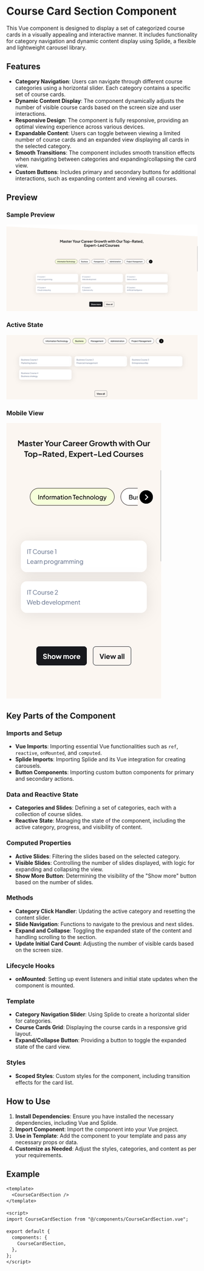 # Course Card Section Component

This Vue component is designed to display a set of categorized course cards in a visually appealing and interactive manner. It includes functionality for category navigation and dynamic content display using Splide, a flexible and lightweight carousel library.

## Features

- **Category Navigation**: Users can navigate through different course categories using a horizontal slider. Each category contains a specific set of course cards.
- **Dynamic Content Display**: The component dynamically adjusts the number of visible course cards based on the screen size and user interactions.
- **Responsive Design**: The component is fully responsive, providing an optimal viewing experience across various devices.
- **Expandable Content**: Users can toggle between viewing a limited number of course cards and an expanded view displaying all cards in the selected category.
- **Smooth Transitions**: The component includes smooth transition effects when navigating between categories and expanding/collapsing the card view.
- **Custom Buttons**: Includes primary and secondary buttons for additional interactions, such as expanding content and viewing all courses.

## Preview

### Sample Preview
![Sample Preview](https://github.com/AroshaRavishan/Tab-category-Slider-with-active-tabs-and-cards-ShowMore-Buttons-Vue3/blob/main/sample%20preview.png)

### Active State
![Active State](https://github.com/AroshaRavishan/Tab-category-Slider-with-active-tabs-and-cards-ShowMore-Buttons-Vue3/blob/main/active%20state.png)

### Mobile View
![Mobile View](https://github.com/AroshaRavishan/Tab-category-Slider-with-active-tabs-and-cards-ShowMore-Buttons-Vue3/blob/main/mobile%20view.png)


## Key Parts of the Component

### Imports and Setup

- **Vue Imports**: Importing essential Vue functionalities such as `ref`, `reactive`, `onMounted`, and `computed`.
- **Splide Imports**: Importing Splide and its Vue integration for creating carousels.
- **Button Components**: Importing custom button components for primary and secondary actions.

### Data and Reactive State

- **Categories and Slides**: Defining a set of categories, each with a collection of course slides.
- **Reactive State**: Managing the state of the component, including the active category, progress, and visibility of content.

### Computed Properties

- **Active Slides**: Filtering the slides based on the selected category.
- **Visible Slides**: Controlling the number of slides displayed, with logic for expanding and collapsing the view.
- **Show More Button**: Determining the visibility of the "Show more" button based on the number of slides.

### Methods

- **Category Click Handler**: Updating the active category and resetting the content slider.
- **Slide Navigation**: Functions to navigate to the previous and next slides.
- **Expand and Collapse**: Toggling the expanded state of the content and handling scrolling to the section.
- **Update Initial Card Count**: Adjusting the number of visible cards based on the screen size.

### Lifecycle Hooks

- **onMounted**: Setting up event listeners and initial state updates when the component is mounted.

### Template

- **Category Navigation Slider**: Using Splide to create a horizontal slider for categories.
- **Course Cards Grid**: Displaying the course cards in a responsive grid layout.
- **Expand/Collapse Button**: Providing a button to toggle the expanded state of the card view.

### Styles

- **Scoped Styles**: Custom styles for the component, including transition effects for the card list.

## How to Use

1. **Install Dependencies**: Ensure you have installed the necessary dependencies, including Vue and Splide.
2. **Import Component**: Import the component into your Vue project.
3. **Use in Template**: Add the component to your template and pass any necessary props or data.
4. **Customize as Needed**: Adjust the styles, categories, and content as per your requirements.

## Example

```vue
<template>
  <CourseCardSection />
</template>

<script>
import CourseCardSection from "@/components/CourseCardSection.vue";

export default {
  components: {
    CourseCardSection,
  },
};
</script>
